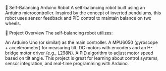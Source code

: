 🤖 Self-Balancing Arduino Robot
A self-balancing robot built using an Arduino microcontroller. Inspired by the concept of inverted pendulums, this robot uses sensor feedback and PID control to maintain balance on two wheels.

📸 Project Overview
The self-balancing robot utilizes:

An Arduino Uno (or similar) as the main controller.
A MPU6050 (gyroscope + accelerometer) for measuring tilt.
DC motors with encoders and an H-bridge motor driver (e.g., L298N).
A PID algorithm to adjust motor speed based on tilt angle.
This project is great for learning about control systems, sensor integration, and real-time programming with Arduino.
